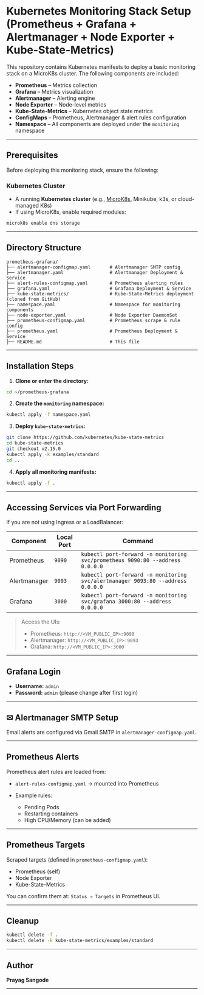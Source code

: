 
# Kubernetes Monitoring Stack Setup (Prometheus + Grafana + Alertmanager + Node Exporter + Kube-State-Metrics)

This repository contains Kubernetes manifests to deploy a basic monitoring stack on a MicroK8s cluster. The following components are included:

- **Prometheus** – Metrics collection
- **Grafana** – Metrics visualization
- **Alertmanager** – Alerting engine
- **Node Exporter** – Node-level metrics
- **Kube-State-Metrics** – Kubernetes object state metrics
- **ConfigMaps** – Prometheus, Alertmanager & alert rules configuration
- **Namespace** – All components are deployed under the `monitoring` namespace

---

##  Prerequisites

Before deploying this monitoring stack, ensure the following:

### Kubernetes Cluster

- A running **Kubernetes cluster** (e.g., [MicroK8s](https://microk8s.io), Minikube, k3s, or cloud-managed K8s)
- If using MicroK8s, enable required modules:

```bash
microk8s enable dns storage 
````

---

##  Directory Structure

```
prometheus-grafana/
├── alertmanager-configmap.yaml       # Alertmanager SMTP config
├── alertmanager.yaml                 # Alertmanager Deployment & Service
├── alert-rules-configmap.yaml        # Prometheus alerting rules
├── grafana.yaml                      # Grafana Deployment & Service
├── kube-state-metrics/               # Kube-State-Metrics deployment (cloned from GitHub)
├── namespace.yaml                    # Namespace for monitoring components
├── node-exporter.yaml                # Node Exporter DaemonSet
├── prometheus-configmap.yaml         # Prometheus scrape & rule config
├── prometheus.yaml                   # Prometheus Deployment & Service
├── README.md                         # This file
```

---

##  Installation Steps

1. **Clone or enter the directory:**

```bash
cd ~/prometheus-grafana
```

2. **Create the `monitoring` namespace:**

```bash
kubectl apply -f namespace.yaml
```

3. **Deploy `kube-state-metrics`:**

```bash
git clone https://github.com/kubernetes/kube-state-metrics
cd kube-state-metrics
git checkout v2.15.0
kubectl apply -k examples/standard
cd ..
```

4. **Apply all monitoring manifests:**

```bash
kubectl apply -f .
```

---

##  Accessing Services via Port Forwarding

If you are not using Ingress or a LoadBalancer:

| Component    | Local Port | Command                                                                         |
| ------------ | ---------- | ------------------------------------------------------------------------------- |
| Prometheus   | `9090`     | `kubectl port-forward -n monitoring svc/prometheus 9090:80 --address 0.0.0.0`   |
| Alertmanager | `9093`     | `kubectl port-forward -n monitoring svc/alertmanager 9093:80 --address 0.0.0.0` |
| Grafana      | `3000`     | `kubectl port-forward -n monitoring svc/grafana 3000:80 --address 0.0.0.0`      |

> Access the UIs:
>
> * Prometheus: `http://<VM_PUBLIC_IP>:9090`
> * Alertmanager: `http://<VM_PUBLIC_IP>:9093`
> * Grafana: `http://<VM_PUBLIC_IP>:3000`

---

##  Grafana Login

* **Username:** `admin`
* **Password:** `admin` (please change after first login)

---

## ✉ Alertmanager SMTP Setup

Email alerts are configured via Gmail SMTP in `alertmanager-configmap.yaml`.

---

##  Prometheus Alerts

Prometheus alert rules are loaded from:

* `alert-rules-configmap.yaml` → mounted into Prometheus
* Example rules:

  * Pending Pods
  * Restarting containers
  * High CPU/Memory (can be added)

---

##  Prometheus Targets

Scraped targets (defined in `prometheus-configmap.yaml`):

* Prometheus (self)
* Node Exporter
* Kube-State-Metrics

You can confirm them at: `Status → Targets` in Prometheus UI.

---

##  Cleanup

```bash
kubectl delete -f .
kubectl delete -k kube-state-metrics/examples/standard
```

---

##  Author

**Prayag Sangode**

---

```
